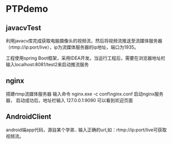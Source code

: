# PTPdemo

## javacvTest
利用javacv库完成获取电脑摄像头的视频流，然后将视频流推送至流媒体服务器（rtmp://ip:port/live），ip为流媒体服务器的ip地址，端口为1935。

   工程使用spring Boot框架，采用IDEA开发。当运行工程后，需要在浏览器地址栏输入localhost:8081/test2来启动推流服务
## nginx
搭建rtmp流媒体服务器
输入命令 nginx.exe -c conf\nginx.conf 启动nginx服务器，
启动成功后，地址栏输入 127.0.0.1:9090 可以看到欢迎页面 
## AndroidClient
android端app代码，源自某个学弟..
输入正确的url,如：rtmp://ip:port/live可获取视频流。
